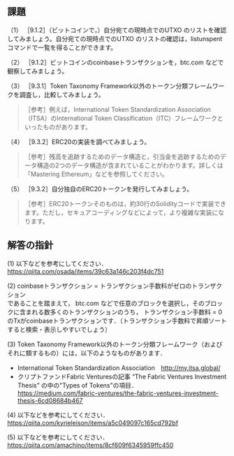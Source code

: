 ## 課題

（1） ［9.1.2］（ビットコインで，）自分宛ての現時点でのUTXO のリストを確認してみましょう。自分宛ての現時点でのUTXO のリストの確認は，listunspent コマンドで一覧を得ることができます。

（2） ［9.1.2］ビットコインのcoinbaseトランザクションを，btc.com などで観察してみましょう。

（3） ［9.3.1］Token Taxonomy Framework以外のトークン分類フレームワークを調査し，比較してみましょう。<br>
> ［参考］例えば，International Token Standardization Association（ITSA）のInternational Token Classification（ITC）フレームワークといったものがあります。

（4） ［9.3.2］ERC20の実装を調べてみましょう。<br>
> ［参考］残高を追跡するためのデータ構造と，引当金を追跡するためのデータ構造の2つのデータ構造が含まれていることがわかります。詳しくは「Mastering Ethereum」などを参照してください。

（5） ［9.3.2］自分独自のERC20トークンを発行してみましょう。<br>
> ［参考］ERC20トークンそのものは，約30行のSolidityコードで実装できます。ただし，セキュアコーディングなどによって，より複雑な実装になります。

## 解答の指針
(1) 
以下などを参考にしてください．<br>
https://qiita.com/osada/items/39c63a146c203f4dc751

(2) 
coinbaseトランザクション = トランザクション手数料がゼロのトランザクション<br>
であることを踏まえて，
btc.com などで任意のブロックを選択し，そのブロックに含まれる数多くのトランザクションのうち， トランザクション手数料 = 0 のTxがcoinbaseトランザクションです．（トランザクション手数料で昇順ソートすると検索・表示しやすいでしょう）

(3) 
Token Taxonomy Framework以外のトークン分類フレームワーク（およびそれに類するもの）には，以下のようなものがあります．
- International Token Standardization Association　http://my.itsa.global/
- クリプトファンドFabric Venturesの記事 “The Fabric Ventures Investment Thesis” の中の"Types of Tokens"の項目．<br>
https://medium.com/fabric-ventures/the-fabric-ventures-investment-thesis-6cd08684b467

(4) 
以下などを参考にしてください．<br>
https://qiita.com/kyrieleison/items/a5c049097c165cd792bf

(5) 
以下などを参考にしてください．<br>
https://qiita.com/amachino/items/8cf609f6345959ffc450
